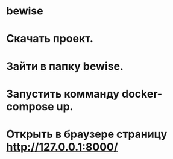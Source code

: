 # bewise
# Скачать проект.
# Зайти в папку bewise.
# Запустить комманду docker-compose up.
# Открыть в браузере страницу http://127.0.0.1:8000/
